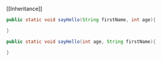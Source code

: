 [[Inheritance]]
```Java
public static void sayHello(String firstName, int age){

}

public static void sayHello(int age, String firstName){

}
```